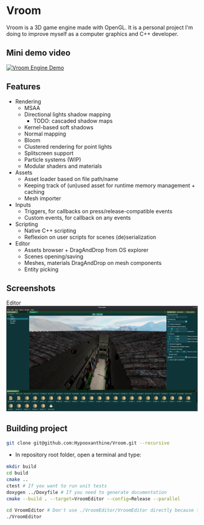
# Vroom

Vroom is a 3D game engine made with OpenGL. It is a personal project I'm doing to improve myself as a computer graphics and C++ developer.

## Mini demo video


[![Vroom Engine Demo](https://img.youtube.com/vi/vl6pf3gR6Pc/0.jpg)](https://www.youtube.com/watch?v=vl6pf3gR6Pc)


## Features

- Rendering
  - MSAA
  - Directional lights shadow mapping
    - TODO: cascaded shadow maps
  - Kernel-based soft shadows
  - Normal mapping
  - Bloom
  - Clustered rendering for point lights
  - Splitscreen support
  - Particle systems (WIP)
  - Modular shaders and materials
- Assets
  - Asset loader based on file path/name
  - Keeping track of (un)used asset for runtime memory management + caching
  - Mesh importer
- Inputs
  - Triggers, for callbacks on press/release-compatible events
  - Custom events, for callback on any events
- Scripting
  - Native C++ scripting
  - Reflexion on user scripts for scenes (de)serialization
- Editor
  - Assets browser + DragAndDrop from OS explorer
  - Scenes opening/saving
  - Meshes, materials DragAndDrop on mesh components
  - Entity picking

## Screenshots

Editor
![Screenshot 1](Screenshots/Editor.png)

## Building project

```bash
git clone git@github.com:Hypooxanthine/Vroom.git --recursive
```

- In repository root folder, open a terminal and type:
```bash
mkdir build
cd build
cmake ..
ctest # If you want to run unit tests
doxygen ../Doxyfile # If you need to generate documentation
cmake --build . --target=VroomEditor --config=Release --parallel
```

```bash
cd VroomEditor # Don't use ./VroomEditor/VroomEditor directly because the program won't be able to load resource files.
./VroomEditor
```
